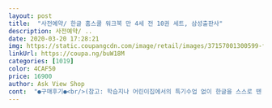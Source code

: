 ```yaml
---
layout: post 
title:  "사전예약/ 한글 홈스쿨 워크북 만 4세 전 10권 세트, 삼성출판사" 
description: 사전예약/ ..
date: 2020-03-20 17:28:21 
img: https://static.coupangcdn.com/image/retail/images/37157001300599-f2552e3b-1dce-4c67-93c2-96defe7b68a6.jpg 
linkUrl: https://coupa.ng/buW18M 
categories: [1019] 
color: 4CAF50 
price: 16900 
author: Ask View Shop 
cont:  "●구매후기●<br/>(참고: 학습지나 어린이집에서의 특기수업 없이 한글을 스스로 뗀 아이입니다.<br/> )<br/>.<br/>단어쓰기 1권의   총 10권 구성이다.<br/><br/>.<br/>받침결합 3권<br/>.<br/>복잡한 모음 1권<br/>.<br/>쌍자음 1권<br/>.<br/>자음과 모음 결합 4권<br/>15년생 (만4세)6살 한글 노출시켜주려고 시켜봤어요.<br/><br/>6살(만4세)아이 한글공부용으로 구매했구요<br/>6세 이상이라면<br/>ㅡ ㅡ ㅡ ㅡ ㅡ ㅡ ㅡ<br/>같은출판사에서 나온 이 홈스쿨 워크북시리즈도 구성이 매우좋고<br/>개인 취향에 의한 평이지만.<br/>.<br/><br/>계속 관심 안갖을까봐 그냥 놀이식으로만하고 노출만 시켜주고있네요.<br/><br/>고르는데 참고하세요.<br/><br/>구성은 좋으나<br/>굳이 비교해보자면<br/>그것 빼고는<br/>그냥 단순하게 사자, 호랑이, 의자.<br/>.<br/> 이런 쓰기니까 패쓰.<br/><br/>그러면 좋겠다 싶어요~~<br/>나 개인적으로는 훨씬 체계적이고<br/>나머지 아홉권의 구성은<br/>내용이나 학습양이 부담스럽지 않아서 아이가 굉장히 좋아하네요!!<br/>너무 쓰는것만 많으면 살짝 지루해하고 안하고싶어하거든요ㅎ<br/>넘기는건 가로로 넘기는 책이라는 것.<br/><br/>눈에 피로도가.<br/>.<br/><br/>다만, 이 책은 초등학생 문제집마냥 두껍다는 단점이 있다.<br/><br/>독특한점은.<br/>.<br/><br/>두깨랑 내용 비교해보시라고 사진 올려요ㅎ<br/>마지막 10권의 단어쓰기는<br/>마지막 사진보면 삼성출판사에서 나온 4900원짜리 한글책하고<br/>만 4세용은 자음+모음 결합형태의 쓰기연습, 연관단어연습, 단어 연결 연습까지 할수있어서<br/>만2세쯤 부터 삼성출판*에서 나오는 지능* 시리즈 이용해서 홈스쿨링 하고있었습니다.<br/><br/>만4세 한글 홈스쿨세트는<br/>맘에 들어요^^<br/>무난하고 단순한 구성이다.<br/><br/>뭔가 단정하게 정리되면서 머리에 입력되는 느낌이 부족하다.<br/><br/>바탕에 배경색이 칠해져 있어서<br/>받아본 학습지는 총10부이고 가격은 한부당 3천원이에요.<br/><br/>받자마자 엄마랑 한글놀이해보자~~~하고 불렀는데<br/>붙들어주는 책이 젤 좋은것 같다.<br/><br/>삼성 출판사에서 야심차게 만들어진건 한글12주인듯?<br/>삼성출판사에서 나온 학습지 여러개 사서 시켜봤는데 괜찮더라구요.<br/><br/>서점에 와서<br/>쉽다고 느끼면서<br/>스티커가있으니 바로 관심 보이네요.<br/><br/>스티커도 한장 들어있지만 페이지수가 너무 적어요.<br/><br/>쓰는건 그렇게 많지는 않고 줄긋기 붙이기 색칠하기 등등이 많아서<br/>아이가<br/>아이가 5세 이하인데도 이 수준이 된다면<br/>아이는 이미 한글을 뗀 상태구요, 만3세용은 굉장히 시시해 했었는데<br/>아이들은 스티커 붙이며 놀이하는걸 좋아하는데<br/>아이들이 성취감 느끼기 좋겠다는 점은<br/>애들 보기에 순간 시선을 끌지는 모르겠지만<br/>어느 한글 교재에서든 볼 수 있는 수준의<br/>어디까지나<br/>어린데도 집중을 할 수 있게 이 책으로.<br/>.<br/><br/>오히려 집중이 흩어지는 효과가 있지 않을까.<br/>.<br/> 싶다.<br/><br/>온통 그림 투성이라.<br/>.<br/> 투머치.<br/><br/>유명한 지능*시리즈도 좋은데 ,<br/>이것저것 비교 해보자면.<br/>.<br/><br/>이런저런 한글 책은 두루두루 접해본것 같다.<br/><br/>이미 한글을 뗀 아이라면 주에 2<br/> -3권 학습도 가능할것같구요<br/>이부분만 따로 구성이 되어있어서 아이가 단독적으로 보충학습을 할수있는부분이 매우 좋았어요<br/>이책 저책 들춰보고 고르는 느낌으로 골라보시라고<br/>이책저책 사진 올립니다.<br/><br/>일단 거부감 없이 잘 하네요.<br/><br/>장점.<br/><br/>저희아이는 이미 읽기와쓰기가 가능한상태이지만, 곁받침이나 쌍자음을 어려워했었고<br/>정신이 없다.<br/><br/>지금 할인해서 19900원이긴한데 할인된 가격도 조금 부담은되는^^;<br/>진득하게 즐겁게 꾸준히 할 수 있게<br/>집에 애들이 많다보니<br/>집에서 한글공부 시켜보고 싶으신분들 추천드려요.<br/><br/>책이 얇아서<br/>초등입학 전에 사용하는 워크북으로 활용도가 높을것같아요.<br/><br/>총10권시리즈라서 보충학습용으로 딱이네요, 이후에 다른 시리즈도 재구매예정입니다 ^^<br/>특별한 무엇은 없다.<br/><br/>특히 5권이후로는 받침, 쌍자음,기본 낱말로 구성되어있는데<br/>페이지마다<br/>편집도 깔끔하고 가독성이 좋다.<br/><br/>표지는 세로인데<br/>한권한권 쉽게 끝낼 수 있어<br/>한글 12주.<br/>책으로.<br/><br/>한글교재 구성은 대부분 거기서 거기인데<br/>한글에 아직 관심은 없지만 관심없다고해서 손놓고있으면<br/>한글연습이 좀더 필요한 아이라면 주에 1<br/> -2권정도로 충분히 학습가능할것같습니다.<br/><br/>(참고: 학습지나 어린이집에서의 특기수업 없이 한글을 스스로 뗀 아이입니다.<br/> )<br/>.<br/>단어쓰기 1권의   총 10권 구성이다.<br/><br/>.<br/>받침결합 3권<br/>.<br/>복잡한 모음 1권<br/>.<br/>쌍자음 1권<br/>.<br/>자음과 모음 결합 4권<br/>15년생 (만4세)6살 한글 노출시켜주려고 시켜봤어요.<br/><br/>6살(만4세)아이 한글공부용으로 구매했구요<br/>6세 이상이라면<br/>ㅡ ㅡ ㅡ ㅡ ㅡ ㅡ ㅡ<br/>같은출판사에서 나온 이 홈스쿨 워크북시리즈도 구성이 매우좋고<br/>개인 취향에 의한 평이지만.<br/>.<br/><br/>계속 관심 안갖을까봐 그냥 놀이식으로만하고 노출만 시켜주고있네요.<br/><br/>고르는데 참고하세요.<br/><br/>구성은 좋으나<br/>굳이 비교해보자면<br/>그것 빼고는<br/>그냥 단순하게 사자, 호랑이, 의자.<br/>.<br/> 이런 쓰기니까 패쓰.<br/><br/>그러면 좋겠다 싶어요~~<br/>나 개인적으로는 훨씬 체계적이고<br/>나머지 아홉권의 구성은<br/>내용이나 학습양이 부담스럽지 않아서 아이가 굉장히 좋아하네요!!<br/>너무 쓰는것만 많으면 살짝 지루해하고 안하고싶어하거든요ㅎ<br/>넘기는건 가로로 넘기는 책이라는 것.<br/><br/>눈에 피로도가.<br/>.<br/><br/>다만, 이 책은 초등학생 문제집마냥 두껍다는 단점이 있다.<br/><br/>독특한점은.<br/>.<br/><br/>두깨랑 내용 비교해보시라고 사진 올려요ㅎ<br/>마지막 10권의 단어쓰기는<br/>마지막 사진보면 삼성출판사에서 나온 4900원짜리 한글책하고<br/>만 4세용은 자음+모음 결합형태의 쓰기연습, 연관단어연습, 단어 연결 연습까지 할수있어서<br/>만2세쯤 부터 삼성출판*에서 나오는 지능* 시리즈 이용해서 홈스쿨링 하고있었습니다.<br/><br/>만4세 한글 홈스쿨세트는<br/>맘에 들어요^^<br/>무난하고 단순한 구성이다.<br/><br/>뭔가 단정하게 정리되면서 머리에 입력되는 느낌이 부족하다.<br/><br/>바탕에 배경색이 칠해져 있어서<br/>받아본 학습지는 총10부이고 가격은 한부당 3천원이에요.<br/><br/>받자마자 엄마랑 한글놀이해보자~~~하고 불렀는데<br/>붙들어주는 책이 젤 좋은것 같다.<br/><br/>삼성 출판사에서 야심차게 만들어진건 한글12주인듯?<br/>삼성출판사에서 나온 학습지 여러개 사서 시켜봤는데 괜찮더라구요.<br/><br/>서점에 와서<br/>쉽다고 느끼면서<br/>스티커가있으니 바로 관심 보이네요.<br/><br/>스티커도 한장 들어있지만 페이지수가 너무 적어요.<br/><br/>쓰는건 그렇게 많지는 않고 줄긋기 붙이기 색칠하기 등등이 많아서<br/>아이가<br/>아이가 5세 이하인데도 이 수준이 된다면<br/>아이는 이미 한글을 뗀 상태구요, 만3세용은 굉장히 시시해 했었는데<br/>아이들은 스티커 붙이며 놀이하는걸 좋아하는데<br/>아이들이 성취감 느끼기 좋겠다는 점은<br/>애들 보기에 순간 시선을 끌지는 모르겠지만<br/>어느 한글 교재에서든 볼 수 있는 수준의<br/>어디까지나<br/>어린데도 집중을 할 수 있게 이 책으로.<br/>.<br/><br/>오히려 집중이 흩어지는 효과가 있지 않을까.<br/>.<br/> 싶다.<br/><br/>온통 그림 투성이라.<br/>.<br/> 투머치.<br/><br/>유명한 지능*시리즈도 좋은데 ,<br/>이것저것 비교 해보자면.<br/>.<br/><br/>이런저런 한글 책은 두루두루 접해본것 같다.<br/><br/>이미 한글을 뗀 아이라면 주에 2<br/> -3권 학습도 가능할것같구요<br/>이부분만 따로 구성이 되어있어서 아이가 단독적으로 보충학습을 할수있는부분이 매우 좋았어요<br/>이책 저책 들춰보고 고르는 느낌으로 골라보시라고<br/>이책저책 사진 올립니다.<br/><br/>일단 거부감 없이 잘 하네요.<br/><br/>장점.<br/><br/>저희아이는 이미 읽기와쓰기가 가능한상태이지만, 곁받침이나 쌍자음을 어려워했었고<br/>정신이 없다.<br/><br/>지금 할인해서 19900원이긴한데 할인된 가격도 조금 부담은되는^^;<br/>진득하게 즐겁게 꾸준히 할 수 있게<br/>집에 애들이 많다보니<br/>집에서 한글공부 시켜보고 싶으신분들 추천드려요.<br/><br/>책이 얇아서<br/>초등입학 전에 사용하는 워크북으로 활용도가 높을것같아요.<br/><br/>총10권시리즈라서 보충학습용으로 딱이네요, 이후에 다른 시리즈도 재구매예정입니다 ^^<br/>특별한 무엇은 없다.<br/><br/>특히 5권이후로는 받침, 쌍자음,기본 낱말로 구성되어있는데<br/>페이지마다<br/>편집도 깔끔하고 가독성이 좋다.<br/><br/>표지는 세로인데<br/>한권한권 쉽게 끝낼 수 있어<br/>한글 12주.<br/>책으로.<br/><br/>한글교재 구성은 대부분 거기서 거기인데<br/>한글에 아직 관심은 없지만 관심없다고해서 손놓고있으면<br/>한글연습이 좀더 필요한 아이라면 주에 1<br/> -2권정도로 충분히 학습가능할것같습니다.<br/><br/>" 
---
```

